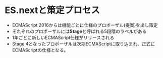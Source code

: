 # ES.nextと策定プロセス

-   ECMAScript 2016からは機能ごとに仕様のプロポーザル(提案)を出し策定
-   それぞれのプロポーザルには**Stage**と呼ばれる5段階のラベルがある
-   1年ごとに新しいECMAScript仕様がリリースされる
-   Stage 4となったプロポーザルは次期ECMAScriptに取り込まれ、正式にECMAScriptの仕様となる。

